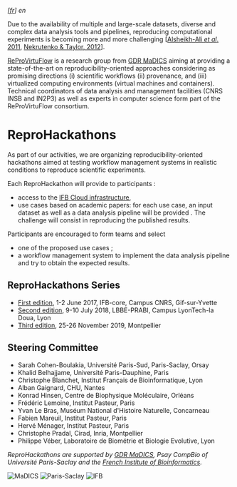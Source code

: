 *\[[fr](index.md)\] en*

Due to the availability of multiple and large-scale datasets, diverse and complex data analysis tools and pipelines, reproducing computational experiments is becoming more and more challenging [[Alsheikh-Ali *et al*. 2011](https://doi.org/10.1371%2Fjournal.pone.0024357), [Nekrutenko & Taylor, 2012](https://doi.org/10.1038%2Fnrg3305)].

[ReProVirtuFlow](https://www.madics.fr/actions/actions-en-cours/reprovirtuflow) is a research group from [GDR MaDICS](https://www.madics.fr) aiming at providing a state-of-the-art on reproducibility-oriented approaches considering as promising directions (i) scientific workflows (ii) provenance, and (iii) virtualized computing environments (virtual machines and containers). Technical coordinators of data analysis and management facilities (CNRS INSB and IN2P3) as well as experts in computer science form part of the ReProVirtuFlow consortium.

# ReproHackathons
As part of our activities, we are organizing reproducibility-oriented hackathons aimed at testing workflow management systems in realistic conditions to reproduce scientific experiments.

Each ReproHackathon will provide to participants :
* access to the [IFB Cloud infrastructure](http://www.france-bioinformatique.fr/en/cloud),
* use cases based on academic papers: for each use case, an input dataset as well as a data analysis pipeline will be provided . The challenge will consist in reproducing the published results.

Participants are encouraged to form teams and select
* one of the proposed use cases ;
* a workflow management system to implement the data analysis pipeline and try to obtain the expected results.

## ReproHackathons Series

* [First edition](hackathon_1_programme.md), 1-2 June 2017, IFB-core, Campus CNRS, Gif-sur-Yvette
* [Second edition](hackathon_2_programme.md), 9-10 July 2018, LBBE-PRABI, Campus LyonTech-la Doua, Lyon
* [Third edition](hackathon_3_programme.md), 25-26 November 2019, Montpellier

## Steering Committee

* Sarah Cohen-Boulakia, Université Paris-Sud, Paris-Saclay, Orsay
* Khalid Belhajjame, Université Paris-Dauphine, Paris
* Christophe Blanchet, Institut Français de Bioinformatique, Lyon
* Alban Gaignard, CHU, Nantes
* Konrad Hinsen, Centre de Biophysique Moléculaire, Orléans
* Frédéric Lemoine, Institut Pasteur, Paris
* Yvan Le Bras, Muséum National d'Histoire Naturelle, Concarneau
* Fabien Mareuil, Institut Pasteur, Paris
* Hervé Ménager, Institut Pasteur, Paris
* Christophe Pradal, Cirad, Inria, Montpellier
* Philippe Véber, Laboratoire de Biométrie et Biologie Evolutive, Lyon

*ReproHackathons are supported by [GDR MaDICS](https://www.madics.fr), Psay CompBio of Université Paris-Saclay and the [French Institute of Bioinformatics](http://www.france-bioinformatique.fr).*

![MaDICS](https://ifb-elixirfr.github.io/ReproHackathon/logo-madics.png) ![Paris-Saclay](https://ifb-elixirfr.github.io/ReproHackathon/logo-paris-saclay.png) ![IFB](https://ifb-elixirfr.github.io/ReproHackathon/logo-ifb.png)
